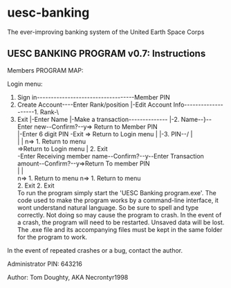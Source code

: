 # uesc-banking
The ever-improving banking system of the United Earth Space Corps

UESC BANKING PROGRAM v0.7: Instructions
----------------------------------

Members PROGRAM MAP:

Login menu:
1. Sign in-----------------------------------Member PIN
2. Create Account----Enter Rank/position         |-Edit Account Info--------------------1. Rank-\                                                                                               
3. Exit            |-Enter Name                  |-Make a transaction--------------   |-2. Name--}--Enter new--Confirm?--y=> Return to Member PIN                                               
                   |-Enter 6 digit PIN           -Exit => Return to Login menu    |   |-3. PIN--/                 |                                                                              
                   |                                                              |                               n=> 1. Return to menu                                                         
                    =>Return to Login menu                                        |                                   2. Exit                                                                    
                                                                                  -Enter Receiving member name--Confirm?--y--Enter Transaction amount--Confirm?--y=>Return To member PIN        
                                                                                                                   |                                      |                                      
                                                                                                                   n=> 1. Return to menu                  n=> 1. Return to menu                  
                                                                                                                       2. Exit                                2. Exit                       
To run the program simply start the 'UESC Banking program.exe'.
The code used to make the program works by a command-line interface,
it wont understand natural language. So be sure to spell and type
correctly. Not doing so may cause the program to crash. In the event of
a crash, the program will need to be restarted. Unsaved data will be lost.
The .exe file and its accompanying files must be kept in the same folder
for the program to work.

In the event of repeated crashes or a bug, contact the author.

Administrator PIN: 643216

Author: Tom Doughty, AKA Necrontyr1998
